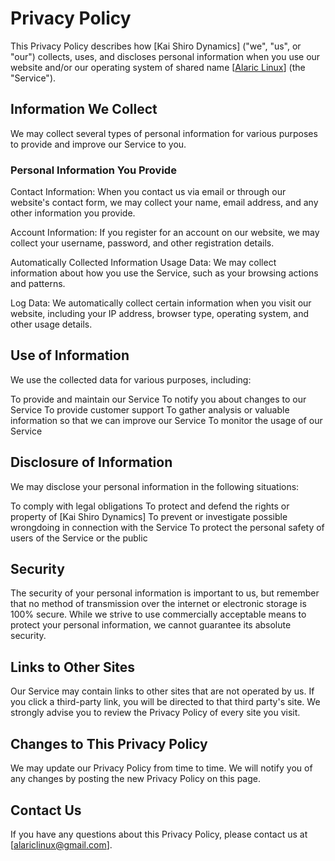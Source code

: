 # Privacy Policy

This Privacy Policy describes how [Kai Shiro Dynamics] ("we", "us", or "our") collects, uses, and discloses personal information when you use our website and/or our operating system of shared name [[Alaric Linux](https://alariclinux.github.io)] (the "Service").

## Information We Collect
We may collect several types of personal information for various purposes to provide and improve our Service to you.

### Personal Information You Provide
Contact Information: When you contact us via email or through our website's contact form, we may collect your name, email address, and any other information you provide.

Account Information: If you register for an account on our website, we may collect your username, password, and other registration details.

Automatically Collected Information
Usage Data: We may collect information about how you use the Service, such as your browsing actions and patterns.

Log Data: We automatically collect certain information when you visit our website, including your IP address, browser type, operating system, and other usage details.

## Use of Information
We use the collected data for various purposes, including:

To provide and maintain our Service
To notify you about changes to our Service
To provide customer support
To gather analysis or valuable information so that we can improve our Service
To monitor the usage of our Service

## Disclosure of Information
We may disclose your personal information in the following situations:

To comply with legal obligations
To protect and defend the rights or property of [Kai Shiro Dynamics]
To prevent or investigate possible wrongdoing in connection with the Service
To protect the personal safety of users of the Service or the public

## Security
The security of your personal information is important to us, but remember that no method of transmission over the internet or electronic storage is 100% secure. While we strive to use commercially acceptable means to protect your personal information, we cannot guarantee its absolute security.

## Links to Other Sites
Our Service may contain links to other sites that are not operated by us. If you click a third-party link, you will be directed to that third party's site. We strongly advise you to review the Privacy Policy of every site you visit.

## Changes to This Privacy Policy
We may update our Privacy Policy from time to time. We will notify you of any changes by posting the new Privacy Policy on this page.

## Contact Us
If you have any questions about this Privacy Policy, please contact us at [alariclinux@gmail.com].
